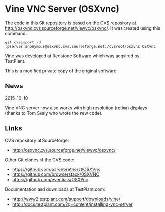 Vine VNC Server (OSXvnc)
========================

The code in this Git repository is based on the CVS repository at
http://osxvnc.cvs.sourceforge.net/viewvc/osxvnc/.
It was created using this command:

    git cvsimport -d :pserver:anonymous@osxvnc.cvs.sourceforge.net:/cvsroot/osxvnc OSXvnc

Vine was developed at Redstone Software which was acquired by TestPlant.

This is a modified private copy of the original software.

News
----

2015-10-10

Vine VNC server now also works with high resolution (retina) displays
(thanks to Tom Sealy who wrote the new code).

Links
-----

CVS repository at Sourceforge:
* http://osxvnc.cvs.sourceforge.net/viewvc/osxvnc/

Other Git clones of the CVS code:
* https://github.com/aaronbrethorst/OSXVnc
* https://github.com/browserstack/OSXVNC
* https://github.com/eventials/OSXVnc

Documentation and downloads at TestPlant.com:
* http://www2.testplant.com/support/downloads/vine/
* http://docs.testplant.com/?q=content/installing-vnc-server
